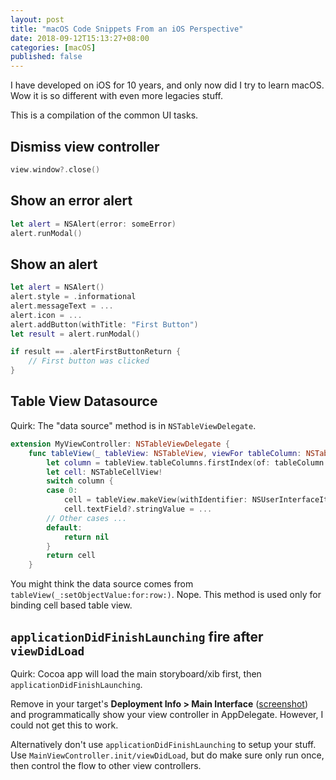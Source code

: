 ```yaml
---
layout: post
title: "macOS Code Snippets From an iOS Perspective"
date: 2018-09-12T15:13:27+08:00
categories: [macOS]
published: false
---
```


I have developed on iOS for 10 years, and only now did I try to learn macOS. Wow it is so different with even more legacies stuff.

This is a compilation of the common UI tasks.

## Dismiss view controller

```swift
view.window?.close()
```

## Show an error alert

```swift
let alert = NSAlert(error: someError)
alert.runModal()
```

## Show an alert

```swift
let alert = NSAlert()
alert.style = .informational
alert.messageText = ...
alert.icon = ...
alert.addButton(withTitle: "First Button")
let result = alert.runModal()

if result == .alertFirstButtonReturn {
    // First button was clicked
}
```

## Table View Datasource

Quirk: The "data source" method is in `NSTableViewDelegate`.

```swift
extension MyViewController: NSTableViewDelegate {
    func tableView(_ tableView: NSTableView, viewFor tableColumn: NSTableColumn?, row: Int) -> NSView? {
        let column = tableView.tableColumns.firstIndex(of: tableColumn!)!
        let cell: NSTableCellView!
        switch column {
        case 0:
            cell = tableView.makeView(withIdentifier: NSUserInterfaceItemIdentifier(rawValue: "foo"), owner: nil) as? NSTableCellView
            cell.textField?.stringValue = ...
        // Other cases ...
        default:
            return nil
        }
        return cell
    }
```

You might think the data source comes from `tableView(_:setObjectValue:for:row:)`. Nope. This method is used only for binding cell based table view.

## `applicationDidFinishLaunching` fire after `viewDidLoad`

Quirk: Cocoa app will load the main storyboard/xib first, then `applicationDidFinishLaunching`.

Remove in your target's **Deployment Info > Main Interface** ([screenshot](/2018/04/04/setup-appdelegate-without-storyboard/)) and programmatically show your view controller in AppDelegate. However, I could not get this to work.

Alternatively don't use `applicationDidFinishLaunching` to setup your stuff. Use `MainViewController.init/viewDidLoad`, but do make sure only run once, then control the flow to other view controllers.

##

```swift
```

##

```swift
```

##

```swift
```

##

```swift
```

##

```swift
```
